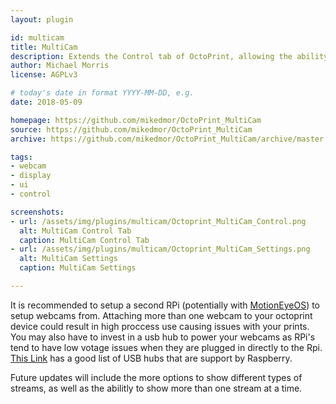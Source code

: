 ```yaml
---
layout: plugin

id: multicam
title: MultiCam
description: Extends the Control tab of OctoPrint, allowing the ability to switch between multiple webcam feeds.
author: Michael Morris
license: AGPLv3

# today's date in format YYYY-MM-DD, e.g.
date: 2018-05-09

homepage: https://github.com/mikedmor/OctoPrint_MultiCam
source: https://github.com/mikedmor/OctoPrint_MultiCam
archive: https://github.com/mikedmor/OctoPrint_MultiCam/archive/master.zip

tags:
- webcam
- display
- ui
- control

screenshots:
- url: /assets/img/plugins/multicam/Octoprint_MultiCam_Control.png
  alt: MultiCam Control Tab
  caption: MultiCam Control Tab
- url: /assets/img/plugins/multicam/Octoprint_MultiCam_Settings.png
  alt: MultiCam Settings
  caption: MultiCam Settings

---
```


It is recommended to setup a second RPi (potentially with [MotionEyeOS](https://github.com/ccrisan/motioneyeos)) to setup webcams from. Attaching more than one webcam to your octoprint device could result in high proccess use causing issues with your prints. You may also have to invest in a usb hub to power your webcams as RPi's tend to have low votage issues when they are plugged in directly to the Rpi. [This Link](https://elinux.org/RPi_Powered_USB_Hubs) has a good list of USB hubs that are support by Raspberry.

Future updates will include the more options to show different types of streams, as well as the abilitly to show more than one stream at a time.

